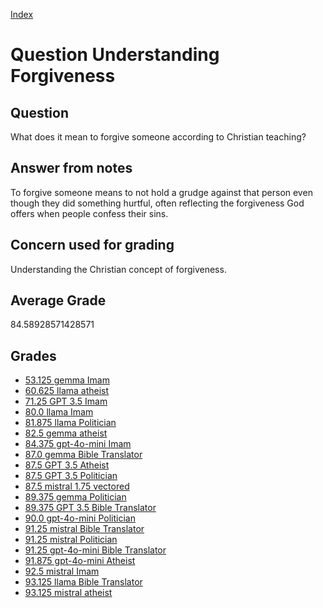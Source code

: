 
[Index](../../index.md)
# Question Understanding Forgiveness
## Question
What does it mean to forgive someone according to Christian teaching?

## Answer from notes
To forgive someone means to not hold a grudge against that person even though they did something hurtful, often reflecting the forgiveness God offers when people confess their sins.

## Concern used for grading
Understanding the Christian concept of forgiveness.

## Average Grade
84.58928571428571

## Grades
 * [53.125 gemma Imam](../answers/gemma_Imam/Understanding_Forgiveness.md)
 * [60.625 llama atheist](../answers/llama_atheist/Understanding_Forgiveness.md)
 * [71.25 GPT 3.5 Imam](../answers/GPT_3.5_Imam/Understanding_Forgiveness.md)
 * [80.0 llama Imam](../answers/llama_Imam/Understanding_Forgiveness.md)
 * [81.875 llama Politician](../answers/llama_Politician/Understanding_Forgiveness.md)
 * [82.5 gemma atheist](../answers/gemma_atheist/Understanding_Forgiveness.md)
 * [84.375 gpt-4o-mini Imam](../answers/gpt-4o-mini_Imam/Understanding_Forgiveness.md)
 * [87.0 gemma Bible Translator](../answers/gemma_Bible_Translator/Understanding_Forgiveness.md)
 * [87.5 GPT 3.5 Atheist](../answers/GPT_3.5_Atheist/Understanding_Forgiveness.md)
 * [87.5 GPT 3.5 Politician](../answers/GPT_3.5_Politician/Understanding_Forgiveness.md)
 * [87.5 mistral 1.75 vectored](../answers/mistral_1.75_vectored/Understanding_Forgiveness.md)
 * [89.375 gemma Politician](../answers/gemma_Politician/Understanding_Forgiveness.md)
 * [89.375 GPT 3.5 Bible Translator](../answers/GPT_3.5_Bible_Translator/Understanding_Forgiveness.md)
 * [90.0 gpt-4o-mini Politician](../answers/gpt-4o-mini_Politician/Understanding_Forgiveness.md)
 * [91.25 mistral Bible Translator](../answers/mistral_Bible_Translator/Understanding_Forgiveness.md)
 * [91.25 mistral Politician](../answers/mistral_Politician/Understanding_Forgiveness.md)
 * [91.25 gpt-4o-mini Bible Translator](../answers/gpt-4o-mini_Bible_Translator/Understanding_Forgiveness.md)
 * [91.875 gpt-4o-mini Atheist](../answers/gpt-4o-mini_Atheist/Understanding_Forgiveness.md)
 * [92.5 mistral Imam](../answers/mistral_Imam/Understanding_Forgiveness.md)
 * [93.125 llama Bible Translator](../answers/llama_Bible_Translator/Understanding_Forgiveness.md)
 * [93.125 mistral atheist](../answers/mistral_atheist/Understanding_Forgiveness.md)
